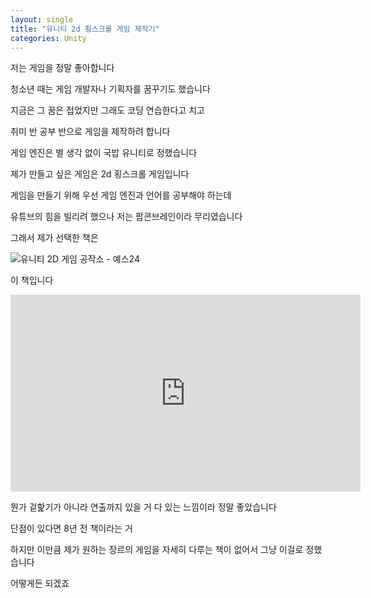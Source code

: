 ```yaml
---
layout: single
title: "유니티 2d 횡스크롤 게임 제작기"
categories: Unity
---
```




저는 게임을 정말 좋아합니다

청소년 때는 게임 개발자나 기획자를 꿈꾸기도 했습니다

지금은 그 꿈은 접었지만 그래도 코딩 연습한다고 치고

취미 반 공부 반으로 게임을 제작하려 합니다

게임 엔진은 별 생각 없이 국밥 유니티로 정했습니다

제가 만들고 싶은 게임은 2d  횡스크롤 게임입니다

게임을 만들기 위해 우선 게임 엔진과 언어를 공부해야 하는데

유튜브의 힘을 빌리려 했으나 저는 팝콘브레인이라 무리였습니다

그래서 제가 선택한 책은

![유니티 2D 게임 공작소 - 예스24](https://image.yes24.com/goods/18077101/XL)

이 책입니다

<iframe width="560" height="315" src="https://www.youtube.com/embed/8iFi2yJqplQ" frameborder="0" allowfullscreen></iframe>

뭔가 겉핥기가 아니라 연출까지 있을 거 다 있는 느낌이라 정말 좋았습니다

단점이 있다면 8년 전 책이라는 거

하지만 이만큼 제가 원하는 장르의 게임을 자세히 다루는 책이 없어서 그냥 이걸로 정했습니다

어떻게든 되겠죠

